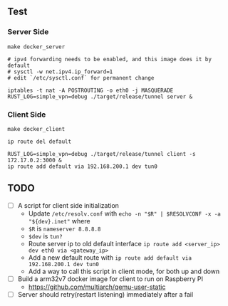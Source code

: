 ## Test

### Server Side

```
make docker_server

# ipv4 forwarding needs to be enabled, and this image does it by default
# sysctl -w net.ipv4.ip_forward=1
# edit `/etc/sysctl.conf` for permanent change

iptables -t nat -A POSTROUTING -o eth0 -j MASQUERADE
RUST_LOG=simple_vpn=debug ./target/release/tunnel server &
```

### Client Side

```
make docker_client

ip route del default

RUST_LOG=simple_vpn=debug ./target/release/tunnel client -s 172.17.0.2:3000 &
ip route add default via 192.168.200.1 dev tun0
```

## TODO

- [ ] A script for client side initialization
  -  Update `/etc/resolv.conf` with `echo -n "$R" | $RESOLVCONF -x -a "${dev}.inet"` where
    - `$R` is `nameserver 8.8.8.8`
    - `$dev` is `tun?`
  - Route server ip to old default interface `ip route add <server_ip> dev eth0 via <gateway_ip>`
  - Add a new default route with `ip route add default via 192.168.200.1 dev tun0`
  - Add a way to call this script in client mode, for both up and down
- [ ] Build a arm32v7 docker image for client to run on Raspberry PI
  - https://github.com/multiarch/qemu-user-static
- [ ] Server should retry(restart listening) immediately after a fail
